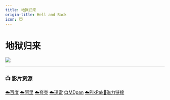 ```yaml
---
title: 地狱归来
origin-title: Hell and Back
icon: 😈
---
```

# 地狱归来

![](/assets/image/%E5%9C%B0%E7%8B%B1%E5%BD%92%E6%9D%A5.jpg)

* * *

### 📺 影片资源 <Badge type="warning" text="漫迪MDsub" />

[☁️百度](https://pan.baidu.com/s/1RA9d7HMyATQBL5BI8JEZWQ?pwd=pfv5) [☁️阿里](https://www.aliyundrive.com/s/oWAwMxhJdJ1) [☁️夸克](https://pan.quark.cn/s/9abf791a03b1) [☁️迅雷](https://pan.xunlei.com/s/VNnhQAmoig6iwEqUa6QdiYZqA1?pwd=t9jq) [📺MDpan](https://pan.mdsub.top/%E5%9C%B0%E7%8B%B1%E5%BD%92%E6%9D%A5) [☁️PikPak](https://mypikpak.com/s/VNmWZsmWc0vAx5kQdGFwl-rHo1)[🧲磁力链接](magnet:?xt=urn:btih:2852046db6187660c2a45afb794eb9ea546c1781)
